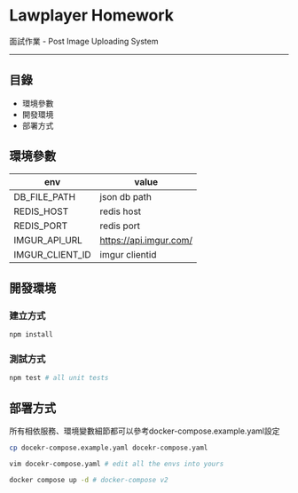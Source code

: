 # Lawplayer Homework

面試作業 - Post Image Uploading System

---

## 目錄

- 環境參數
- 開發環境
- 部署方式

## 環境參數

| env             | value                  |
| --------------- | ---------------------- |
| DB_FILE_PATH    | json db path           |
| REDIS_HOST      | redis host             |
| REDIS_PORT      | redis port             |
| IMGUR_API_URL   | https://api.imgur.com/ |
| IMGUR_CLIENT_ID | imgur clientid         |

## 開發環境

### 建立方式

```bash
npm install
```

### 測試方式

```bash
npm test # all unit tests
```

## 部署方式

所有相依服務、環境變數細節都可以參考docker-compose.example.yaml設定

```bash
cp docekr-compose.example.yaml docekr-compose.yaml

vim docekr-compose.yaml # edit all the envs into yours

docker compose up -d # docker-compose v2
```
